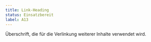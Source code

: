 ```yaml
---
title: Link-Heading
status: Einsatzbereit
label: A13
---
```

Überschrift, die für die Verlinkung weiterer Inhalte verwendet wird.
